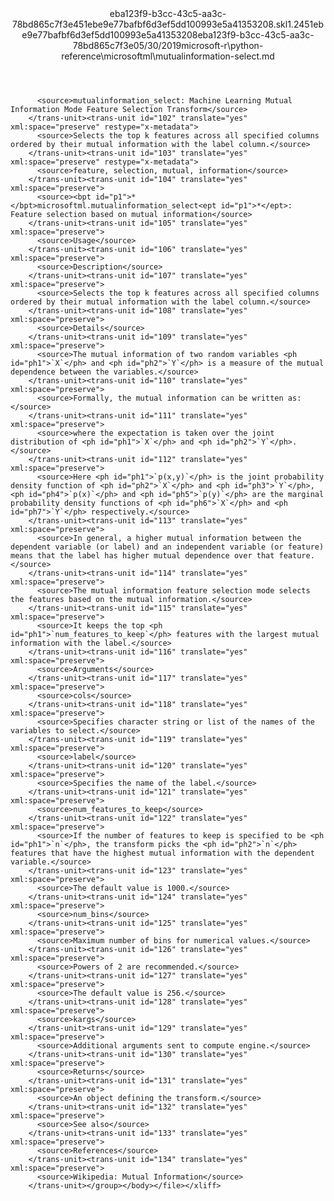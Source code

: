 <?xml version="1.0"?><xliff version="1.2" xmlns="urn:oasis:names:tc:xliff:document:1.2" xmlns:xsi="http://www.w3.org/2001/XMLSchema-instance" xsi:schemaLocation="urn:oasis:names:tc:xliff:document:1.2 xliff-core-1.2-transitional.xsd"><file datatype="xml" original="mutualinformation-select.md" source-language="en-US" target-language="en-US"><header><tool tool-id="mdxliff" tool-name="mdxliff" tool-version="1.0-8ab897d" tool-company="Microsoft" /><xliffext:skl_file_name xmlns:xliffext="urn:microsoft:content:schema:xliffextensions">eba123f9-b3cc-43c5-aa3c-78bd865c7f3e451ebe9e77bafbf6d3ef5dd100993e5a41353208.skl</xliffext:skl_file_name><xliffext:version xmlns:xliffext="urn:microsoft:content:schema:xliffextensions">1.2</xliffext:version><xliffext:ms.openlocfilehash xmlns:xliffext="urn:microsoft:content:schema:xliffextensions">451ebe9e77bafbf6d3ef5dd100993e5a41353208</xliffext:ms.openlocfilehash><xliffext:ms.sourcegitcommit xmlns:xliffext="urn:microsoft:content:schema:xliffextensions">eba123f9-b3cc-43c5-aa3c-78bd865c7f3e</xliffext:ms.sourcegitcommit><xliffext:ms.lasthandoff xmlns:xliffext="urn:microsoft:content:schema:xliffextensions">05/30/2019</xliffext:ms.lasthandoff><xliffext:ms.openlocfilepath xmlns:xliffext="urn:microsoft:content:schema:xliffextensions">microsoft-r\python-reference\microsoftml\mutualinformation-select.md</xliffext:ms.openlocfilepath></header><body><group id="content" extype="content"><trans-unit id="101" translate="yes" xml:space="preserve" restype="x-metadata">
          <source>mutualinformation_select: Machine Learning Mutual Information Mode Feature Selection Transform</source>
        </trans-unit><trans-unit id="102" translate="yes" xml:space="preserve" restype="x-metadata">
          <source>Selects the top k features across all specified columns ordered by their mutual information with the label column.</source>
        </trans-unit><trans-unit id="103" translate="yes" xml:space="preserve" restype="x-metadata">
          <source>feature, selection, mutual, information</source>
        </trans-unit><trans-unit id="104" translate="yes" xml:space="preserve">
          <source><bpt id="p1">*</bpt>microsoftml.mutualinformation_select<ept id="p1">*</ept>: Feature selection based on mutual information</source>
        </trans-unit><trans-unit id="105" translate="yes" xml:space="preserve">
          <source>Usage</source>
        </trans-unit><trans-unit id="106" translate="yes" xml:space="preserve">
          <source>Description</source>
        </trans-unit><trans-unit id="107" translate="yes" xml:space="preserve">
          <source>Selects the top k features across all specified columns ordered by their mutual information with the label column.</source>
        </trans-unit><trans-unit id="108" translate="yes" xml:space="preserve">
          <source>Details</source>
        </trans-unit><trans-unit id="109" translate="yes" xml:space="preserve">
          <source>The mutual information of two random variables <ph id="ph1">`X`</ph> and <ph id="ph2">`Y`</ph> is a measure of the mutual dependence between the variables.</source>
        </trans-unit><trans-unit id="110" translate="yes" xml:space="preserve">
          <source>Formally, the mutual information can be written as:</source>
        </trans-unit><trans-unit id="111" translate="yes" xml:space="preserve">
          <source>where the expectation is taken over the joint distribution of <ph id="ph1">`X`</ph> and <ph id="ph2">`Y`</ph>.</source>
        </trans-unit><trans-unit id="112" translate="yes" xml:space="preserve">
          <source>Here <ph id="ph1">`p(x,y)`</ph> is the joint probability density function of <ph id="ph2">`X`</ph> and <ph id="ph3">`Y`</ph>, <ph id="ph4">`p(x)`</ph> and <ph id="ph5">`p(y)`</ph> are the marginal probability density functions of <ph id="ph6">`X`</ph> and <ph id="ph7">`Y`</ph> respectively.</source>
        </trans-unit><trans-unit id="113" translate="yes" xml:space="preserve">
          <source>In general, a higher mutual information between the dependent variable (or label) and an independent variable (or feature) means that the label has higher mutual dependence over that feature.</source>
        </trans-unit><trans-unit id="114" translate="yes" xml:space="preserve">
          <source>The mutual information feature selection mode selects the features based on the mutual information.</source>
        </trans-unit><trans-unit id="115" translate="yes" xml:space="preserve">
          <source>It keeps the top <ph id="ph1">`num_features_to_keep`</ph> features with the largest mutual information with the label.</source>
        </trans-unit><trans-unit id="116" translate="yes" xml:space="preserve">
          <source>Arguments</source>
        </trans-unit><trans-unit id="117" translate="yes" xml:space="preserve">
          <source>cols</source>
        </trans-unit><trans-unit id="118" translate="yes" xml:space="preserve">
          <source>Specifies character string or list of the names of the variables to select.</source>
        </trans-unit><trans-unit id="119" translate="yes" xml:space="preserve">
          <source>label</source>
        </trans-unit><trans-unit id="120" translate="yes" xml:space="preserve">
          <source>Specifies the name of the label.</source>
        </trans-unit><trans-unit id="121" translate="yes" xml:space="preserve">
          <source>num_features_to_keep</source>
        </trans-unit><trans-unit id="122" translate="yes" xml:space="preserve">
          <source>If the number of features to keep is specified to be <ph id="ph1">`n`</ph>, the transform picks the <ph id="ph2">`n`</ph> features that have the highest mutual information with the dependent variable.</source>
        </trans-unit><trans-unit id="123" translate="yes" xml:space="preserve">
          <source>The default value is 1000.</source>
        </trans-unit><trans-unit id="124" translate="yes" xml:space="preserve">
          <source>num_bins</source>
        </trans-unit><trans-unit id="125" translate="yes" xml:space="preserve">
          <source>Maximum number of bins for numerical values.</source>
        </trans-unit><trans-unit id="126" translate="yes" xml:space="preserve">
          <source>Powers of 2 are recommended.</source>
        </trans-unit><trans-unit id="127" translate="yes" xml:space="preserve">
          <source>The default value is 256.</source>
        </trans-unit><trans-unit id="128" translate="yes" xml:space="preserve">
          <source>kargs</source>
        </trans-unit><trans-unit id="129" translate="yes" xml:space="preserve">
          <source>Additional arguments sent to compute engine.</source>
        </trans-unit><trans-unit id="130" translate="yes" xml:space="preserve">
          <source>Returns</source>
        </trans-unit><trans-unit id="131" translate="yes" xml:space="preserve">
          <source>An object defining the transform.</source>
        </trans-unit><trans-unit id="132" translate="yes" xml:space="preserve">
          <source>See also</source>
        </trans-unit><trans-unit id="133" translate="yes" xml:space="preserve">
          <source>References</source>
        </trans-unit><trans-unit id="134" translate="yes" xml:space="preserve">
          <source>Wikipedia: Mutual Information</source>
        </trans-unit></group></body></file></xliff>